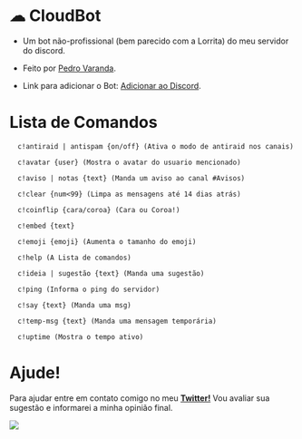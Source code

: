# ☁ CloudBot
   - Um bot não-profissional (bem parecido com a Lorrita) do meu servidor do discord.
   
   - Feito por [Pedro Varanda](https://twitter.com/pcvaranda).
   
   - Link para adicionar o Bot: [Adicionar ao Discord](https://discord.com/api/oauth2/authorize?client_id=775822211972857887&permissions=8&scope=bot).

# Lista de Comandos
      c!antiraid | antispam {on/off} (Ativa o modo de antiraid nos canais)

      c!avatar {user} (Mostra o avatar do usuario mencionado)

      c!aviso | notas {text} (Manda um aviso ao canal #Avisos)

      c!clear {num<99} (Limpa as mensagens até 14 dias atrás)

      c!coinflip {cara/coroa} (Cara ou Coroa!)

      c!embed {text}

      c!emoji {emoji} (Aumenta o tamanho do emoji)

      c!help (A Lista de comandos)

      c!ideia | sugestão {text} (Manda uma sugestão)

      c!ping (Informa o ping do servidor)

      c!say {text} (Manda uma msg)

      c!temp-msg {text} (Manda uma mensagem temporária)

      c!uptime (Mostra o tempo ativo)
  
      
# Ajude!
   Para ajudar entre em contato comigo no meu [**Twitter!**](https://twitter.com/pcvaranda) Vou avaliar sua sugestão e informarei a minha opinião final.

![](https://media.discordapp.net/attachments/890601964193341451/923728536571875348/d1a539g-0c2d791c-c9f3-4bde-8cf9-2448dabdd585.png?width=2405&height=605)
